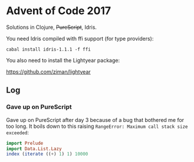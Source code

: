 # Advent of Code 2017

Solutions in Clojure, ~~PureScript~~, Idris.

You need Idris compiled with ffi support (for type providers):

```
cabal install idris-1.1.1 -f ffi
```

You also need to install the Lightyear package:

https://github.com/ziman/lightyear

## Log

### Gave up on PureScript

Gave up on PureScript after day 3 because of a bug that bothered me
for too long. It boils down to this raising `RangeError: Maximum call
stack size exceeded`:

```purescript
import Prelude
import Data.List.Lazy
index (iterate ((+) 1) 1) 10000
```
